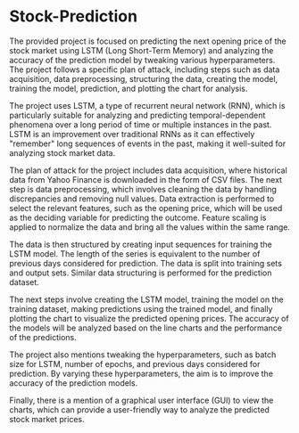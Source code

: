 # Stock-Prediction
The provided project is focused on predicting the next opening price of the stock market using LSTM (Long Short-Term Memory) and analyzing the accuracy of the prediction model by tweaking various hyperparameters. The project follows a specific plan of attack, including steps such as data acquisition, data preprocessing, structuring the data, creating the model, training the model, prediction, and plotting the chart for analysis.

The project uses LSTM, a type of recurrent neural network (RNN), which is particularly suitable for analyzing and predicting temporal-dependent phenomena over a long period of time or multiple instances in the past. LSTM is an improvement over traditional RNNs as it can effectively "remember" long sequences of events in the past, making it well-suited for analyzing stock market data.

The plan of attack for the project includes data acquisition, where historical data from Yahoo Finance is downloaded in the form of CSV files. The next step is data preprocessing, which involves cleaning the data by handling discrepancies and removing null values. Data extraction is performed to select the relevant features, such as the opening price, which will be used as the deciding variable for predicting the outcome. Feature scaling is applied to normalize the data and bring all the values within the same range.

The data is then structured by creating input sequences for training the LSTM model. The length of the series is equivalent to the number of previous days considered for prediction. The data is split into training sets and output sets. Similar data structuring is performed for the prediction dataset.

The next steps involve creating the LSTM model, training the model on the training dataset, making predictions using the trained model, and finally plotting the chart to visualize the predicted opening prices. The accuracy of the models will be analyzed based on the line charts and the performance of the predictions.

The project also mentions tweaking the hyperparameters, such as batch size for LSTM, number of epochs, and previous days considered for prediction. By varying these hyperparameters, the aim is to improve the accuracy of the prediction models.

Finally, there is a mention of a graphical user interface (GUI) to view the charts, which can provide a user-friendly way to analyze the predicted stock market prices.
